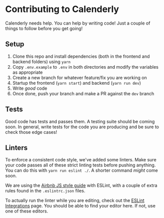 # Contributing to Calenderly

Calenderly needs help. You can help by writing code! Just a couple of things
to follow before you get going!

## Setup
1. Clone this repo and install dependencies (both in the frontend and backend
folders) using `yarn`
2. Copy `.env.example` to `.env` in both directories and modify the variables
as appropriate
3. Create a new branch for whatever feature/fix you are working on
4. Startup the frontend (`yarn start`) and backend (`yarn run dev`)
5. Write *good* code
6. Once done, push your branch and make a PR against the `dev` branch

## Tests
Good code has tests and passes them. A testing suite should be coming soon.
In general, write tests for the code you are producing and be sure to check
those edge cases!

## Linters
To enforce a consistent code style, we've added some linters. Make sure your
code passes all of these strict linting tests before pushing anything. You can
do this with `yarn run eslint ./`. A shorter command _might_ come soon.

We are using the [Airbnb JS style guide](https://github.com/airbnb/javascript)
with ESLint, with a couple of extra rules found in the `.eslintrc.json` files.

To actually run the linter while you are editing, check out the [ESLint
Integrations](https://eslint.org/docs/user-guide/integrations) page. You
should be able to find your editor here. If not, use one of these editors.
